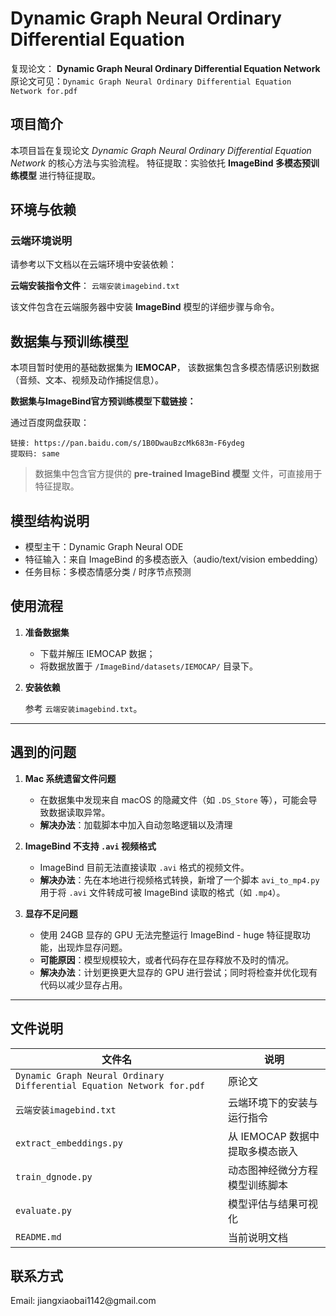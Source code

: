 # Dynamic Graph Neural Ordinary Differential Equation

复现论文：
**Dynamic Graph Neural Ordinary Differential Equation Network**
原论文可见：`Dynamic Graph Neural Ordinary Differential Equation Network for.pdf`



## 项目简介

本项目旨在复现论文 *Dynamic Graph Neural Ordinary Differential Equation Network* 的核心方法与实验流程。
特征提取：实验依托 **ImageBind 多模态预训练模型** 进行特征提取。




## 环境与依赖

### 云端环境说明

请参考以下文档以在云端环境中安装依赖：

**云端安装指令文件**：
`云端安装imagebind.txt`

该文件包含在云端服务器中安装 **ImageBind** 模型的详细步骤与命令。


## 数据集与预训练模型

本项目暂时使用的基础数据集为 **IEMOCAP**，
该数据集包含多模态情感识别数据（音频、文本、视频及动作捕捉信息）。

**数据集与ImageBind官方预训练模型下载链接：**

通过百度网盘获取：

```
链接: https://pan.baidu.com/s/1B0DwauBzcMk683m-F6ydeg  
提取码: same
```

> 数据集中包含官方提供的 **pre-trained ImageBind 模型** 文件，可直接用于特征提取。


## 模型结构说明

* 模型主干：Dynamic Graph Neural ODE
* 特征输入：来自 ImageBind 的多模态嵌入（audio/text/vision embedding）
* 任务目标：多模态情感分类 / 时序节点预测


## 使用流程

1. **准备数据集**

   * 下载并解压 IEMOCAP 数据；
   * 将数据放置于 `/ImageBind/datasets/IEMOCAP/` 目录下。

2. **安装依赖**

   参考 `云端安装imagebind.txt`。

---

## 遇到的问题

1. **Mac 系统遗留文件问题**

   * 在数据集中发现来自 macOS 的隐藏文件（如 `.DS_Store` 等），可能会导致数据读取异常。
   * **解决办法**：加载脚本中加入自动忽略逻辑以及清理

2. **ImageBind 不支持 `.avi` 视频格式**

   * ImageBind 目前无法直接读取 `.avi` 格式的视频文件。
   * **解决办法**：先在本地进行视频格式转换，新增了一个脚本 `avi_to_mp4.py` 用于将 `.avi` 文件转成可被 ImageBind 读取的格式（如 `.mp4`）。

3. **显存不足问题**

   * 使用 24GB 显存的 GPU 无法完整运行 ImageBind - huge 特征提取功能，出现炸显存问题。
   * **可能原因**：模型规模较大，或者代码存在显存释放不及时的情况。
   * **解决办法**：计划更换更大显存的 GPU 进行尝试；同时将检查并优化现有代码以减少显存占用。

---


## 文件说明

| 文件名                                                                 | 说明                   |
| --------------------------------------------------------------------- | -------------------- |
| `Dynamic Graph Neural Ordinary Differential Equation Network for.pdf` | 原论文                  |
| `云端安装imagebind.txt`                                                | 云端环境下的安装与运行指令        |
| `extract_embeddings.py`                                               | 从 IEMOCAP 数据中提取多模态嵌入 |
| `train_dgnode.py`                                                     | 动态图神经微分方程模型训练脚本      |
| `evaluate.py`                                                         | 模型评估与结果可视化           |
| `README.md`                                                           | 当前说明文档               |


## 联系方式

Email: jiangxiaobai1142&#64;gmail.com


